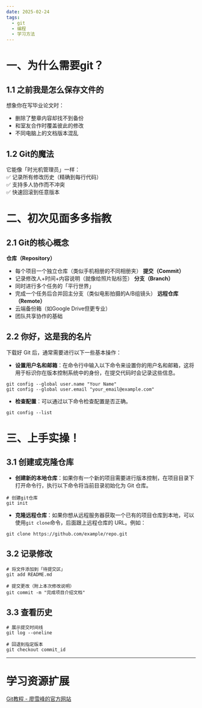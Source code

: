 ```yaml
---
date: 2025-02-24
tags:
  - git
  - 编程
  - 学习方法
---
```

# 一、为什么需要git？
## 1.1 之前我是怎么保存文件的
想象你在写毕业论文时：
- 删除了整章内容却找不到备份
- 和室友合作时覆盖彼此的修改
- 不同电脑上的文档版本混乱
## 1.2 Git的魔法
它能像「时光机管理员」一样：  
✅ 记录所有修改历史（精确到每行代码）  
✅ 支持多人协作而不冲突  
✅ 快速回滚到任意版本

# 二、初次见面多多指教
## 2.1 Git的核心概念
**仓库（Repository）**
- 每个项目一个独立仓库（类似手机相册的不同相册夹）
**提交（Commit）**
- 记录修改人+时间+内容说明（就像给照片贴标签）
**分支（Branch）**
- 同时进行多个任务的「平行世界」  
- 完成一个任务后合并回主分支（类似电影拍摄的A/B组镜头）
**远程仓库（Remote）**
- 云端备份箱（如Google Drive但更专业）  
- 团队共享协作的基础
## 2.2 你好，这是我的名片
下载好 Git 后，通常需要进行以下一些基本操作：
- **设置用户名和邮箱**：在命令行中输入以下命令来设置你的用户名和邮箱，这将用于标识你在版本控制系统中的身份，在提交代码时会记录这些信息。
```shell
git config --global user.name "Your Name"
git config --global user.email "your_email@example.com"
```
- **检查配置**：可以通过以下命令检查配置是否正确。
```shell
git config --list
```
# 三、上手实操！
## 3.1 创建或克隆仓库
- **创建新的本地仓库**：如果你有一个新的项目需要进行版本控制，在项目目录下打开命令行，执行以下命令将当前目录初始化为 Git 仓库。
```shell
# 创建git仓库
git init
```
- **克隆远程仓库**：如果你想从远程服务器获取一个已有的项目仓库到本地，可以使用`git clone`命令，后面跟上远程仓库的 URL。例如：
```shell
git clone https://github.com/example/repo.git
```
## 3.2 记录修改
```shell
# 将文件添加到「待提交区」
git add README.md

# 提交更改（附上本次修改说明）
git commit -m "完成项目介绍文档"
```

## 3.3 查看历史
```shell
# 展示提交时间线
git log --oneline

# 回退到指定版本
git checkout commit_id
```


---
# 学习资源扩展
[Git教程 - 廖雪峰的官方网站](https://liaoxuefeng.com/books/git/introduction/index.html)